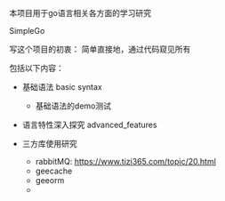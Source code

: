 本项目用于go语言相关各方面的学习研究

SimpleGo

写这个项目的初衷：
  简单直接地，通过代码窥见所有


包括以下内容：
- 基础语法  basic syntax
  - 基础语法的demo测试 
- 语言特性深入探究 advanced_features

- 三方库使用研究
  - rabbitMQ: https://www.tizi365.com/topic/20.html
  - geecache
  - geeorm
  - 



